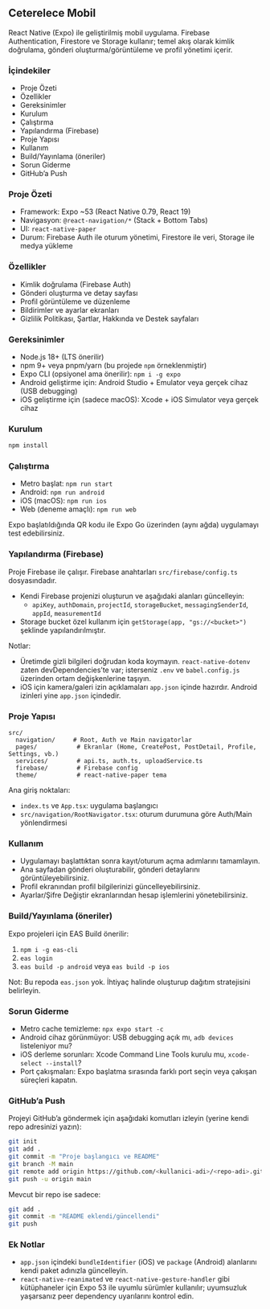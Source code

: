 ## Ceterelece Mobil

React Native (Expo) ile geliştirilmiş mobil uygulama. Firebase Authentication, Firestore ve Storage kullanır; temel akış olarak kimlik doğrulama, gönderi oluşturma/görüntüleme ve profil yönetimi içerir.

### İçindekiler
- Proje Özeti
- Özellikler
- Gereksinimler
- Kurulum
- Çalıştırma
- Yapılandırma (Firebase)
- Proje Yapısı
- Kullanım
- Build/Yayınlama (öneriler)
- Sorun Giderme
- GitHub’a Push

### Proje Özeti
- Framework: Expo ~53 (React Native 0.79, React 19)
- Navigasyon: `@react-navigation/*` (Stack + Bottom Tabs)
- UI: `react-native-paper`
- Durum: Firebase Auth ile oturum yönetimi, Firestore ile veri, Storage ile medya yükleme

### Özellikler
- Kimlik doğrulama (Firebase Auth)
- Gönderi oluşturma ve detay sayfası
- Profil görüntüleme ve düzenleme
- Bildirimler ve ayarlar ekranları
- Gizlilik Politikası, Şartlar, Hakkında ve Destek sayfaları

### Gereksinimler
- Node.js 18+ (LTS önerilir)
- npm 9+ veya pnpm/yarn (bu projede `npm` örneklenmiştir)
- Expo CLI (opsiyonel ama önerilir): `npm i -g expo`
- Android geliştirme için: Android Studio + Emulator veya gerçek cihaz (USB debugging)
- iOS geliştirme için (sadece macOS): Xcode + iOS Simulator veya gerçek cihaz

### Kurulum
```bash
npm install
```

### Çalıştırma
- Metro başlat: `npm run start`
- Android: `npm run android`
- iOS (macOS): `npm run ios`
- Web (deneme amaçlı): `npm run web`

Expo başlatıldığında QR kodu ile Expo Go üzerinden (aynı ağda) uygulamayı test edebilirsiniz.

### Yapılandırma (Firebase)
Proje Firebase ile çalışır. Firebase anahtarları `src/firebase/config.ts` dosyasındadır.

- Kendi Firebase projenizi oluşturun ve aşağıdaki alanları güncelleyin:
  - `apiKey`, `authDomain`, `projectId`, `storageBucket`, `messagingSenderId`, `appId`, `measurementId`
- Storage bucket özel kullanım için `getStorage(app, "gs://<bucket>")` şeklinde yapılandırılmıştır.

Notlar:
- Üretimde gizli bilgileri doğrudan koda koymayın. `react-native-dotenv` zaten devDependencies’te var; isterseniz `.env` ve `babel.config.js` üzerinden ortam değişkenlerine taşıyın.
- iOS için kamera/galeri izin açıklamaları `app.json` içinde hazırdır. Android izinleri yine `app.json` içindedir.

### Proje Yapısı
```
src/
  navigation/     # Root, Auth ve Main navigatorlar
  pages/           # Ekranlar (Home, CreatePost, PostDetail, Profile, Settings, vb.)
  services/        # api.ts, auth.ts, uploadService.ts
  firebase/        # Firebase config
  theme/           # react-native-paper tema
```

Ana giriş noktaları:
- `index.ts` ve `App.tsx`: uygulama başlangıcı
- `src/navigation/RootNavigator.tsx`: oturum durumuna göre Auth/Main yönlendirmesi

### Kullanım
- Uygulamayı başlattıktan sonra kayıt/oturum açma adımlarını tamamlayın.
- Ana sayfadan gönderi oluşturabilir, gönderi detaylarını görüntüleyebilirsiniz.
- Profil ekranından profil bilgilerinizi güncelleyebilirsiniz.
- Ayarlar/Şifre Değiştir ekranlarından hesap işlemlerini yönetebilirsiniz.

### Build/Yayınlama (öneriler)
Expo projeleri için EAS Build önerilir:
1) `npm i -g eas-cli`
2) `eas login`
3) `eas build -p android` veya `eas build -p ios`

Not: Bu repoda `eas.json` yok. İhtiyaç halinde oluşturup dağıtım stratejisini belirleyin.

### Sorun Giderme
- Metro cache temizleme: `npx expo start -c`
- Android cihaz görünmüyor: USB debugging açık mı, `adb devices` listeleniyor mu?
- iOS derleme sorunları: Xcode Command Line Tools kurulu mu, `xcode-select --install`?
- Port çakışmaları: Expo başlatma sırasında farklı port seçin veya çakışan süreçleri kapatın.

### GitHub’a Push
Projeyi GitHub’a göndermek için aşağıdaki komutları izleyin (yerine kendi repo adresinizi yazın):
```bash
git init
git add .
git commit -m "Proje başlangıcı ve README"
git branch -M main
git remote add origin https://github.com/<kullanici-adi>/<repo-adi>.git
git push -u origin main
```

Mevcut bir repo ise sadece:
```bash
git add .
git commit -m "README eklendi/güncellendi"
git push
```

### Ek Notlar
- `app.json` içindeki `bundleIdentifier` (iOS) ve `package` (Android) alanlarını kendi paket adınızla güncelleyin.
- `react-native-reanimated` ve `react-native-gesture-handler` gibi kütüphaneler için Expo 53 ile uyumlu sürümler kullanılır; uyumsuzluk yaşarsanız peer dependency uyarılarını kontrol edin.


